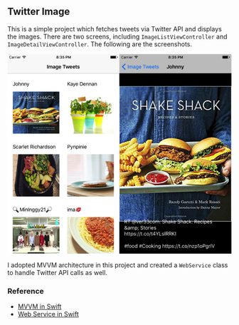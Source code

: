 ## Twitter Image
This is a simple project which fetches tweets via Twitter API and displays the images.
There are two screens, including `ImageListViewController` and `ImageDetailViewController`.
The following are the screenshots.

![Sample](https://github.com/ShengHuaWu/TwitterImage/blob/master/Resources/Sample.png)

I adopted MVVM architecture in this project and created a `WebService` class to handle Twitter API calls as well.

### Reference
- [MVVM in Swift](https://medium.com/@shenghuawu/mvvm-in-swift-bfe2b7c1d7a4)
- [Web Service in Swift](https://medium.com/@shenghuawu/web-service-in-swift-86b4fa25a92c)

